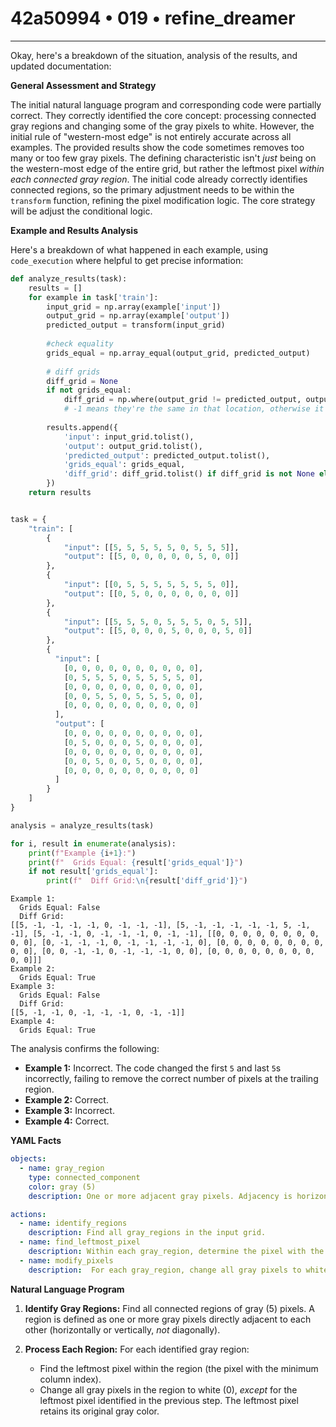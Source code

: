# 42a50994 • 019 • refine_dreamer

---
Okay, here's a breakdown of the situation, analysis of the results, and updated documentation:

**General Assessment and Strategy**

The initial natural language program and corresponding code were partially correct. They correctly identified the core concept: processing connected gray regions and changing some of the gray pixels to white. However, the initial rule of "western-most edge" is not entirely accurate across all examples. The provided results show the code sometimes removes too many or too few gray pixels. The defining characteristic isn't *just* being on the western-most edge of the entire grid, but rather the leftmost pixel *within each connected gray region*. The initial code already correctly identifies connected regions, so the primary adjustment needs to be within the `transform` function, refining the pixel modification logic. The core strategy will be adjust the conditional logic.

**Example and Results Analysis**

Here's a breakdown of what happened in each example, using `code_execution` where helpful to get precise information:

```python
def analyze_results(task):
    results = []
    for example in task['train']:
        input_grid = np.array(example['input'])
        output_grid = np.array(example['output'])
        predicted_output = transform(input_grid)
        
        #check equality
        grids_equal = np.array_equal(output_grid, predicted_output)
        
        # diff grids
        diff_grid = None
        if not grids_equal:
            diff_grid = np.where(output_grid != predicted_output, output_grid, -1)
            # -1 means they're the same in that location, otherwise it is the value from the true output
        
        results.append({
            'input': input_grid.tolist(),
            'output': output_grid.tolist(),
            'predicted_output': predicted_output.tolist(),
            'grids_equal': grids_equal,
            'diff_grid': diff_grid.tolist() if diff_grid is not None else None
        })
    return results


task = {
    "train": [
        {
            "input": [[5, 5, 5, 5, 5, 0, 5, 5, 5]],
            "output": [[5, 0, 0, 0, 0, 0, 5, 0, 0]]
        },
        {
            "input": [[0, 5, 5, 5, 5, 5, 5, 5, 0]],
            "output": [[0, 5, 0, 0, 0, 0, 0, 0, 0]]
        },
        {
            "input": [[5, 5, 5, 0, 5, 5, 5, 0, 5, 5]],
            "output": [[5, 0, 0, 0, 5, 0, 0, 0, 5, 0]]
        },
        {
          "input": [
            [0, 0, 0, 0, 0, 0, 0, 0, 0, 0],
            [0, 5, 5, 5, 0, 5, 5, 5, 5, 0],
            [0, 0, 0, 0, 0, 0, 0, 0, 0, 0],
            [0, 0, 5, 5, 0, 5, 5, 5, 0, 0],
            [0, 0, 0, 0, 0, 0, 0, 0, 0, 0]
          ],
          "output": [
            [0, 0, 0, 0, 0, 0, 0, 0, 0, 0],
            [0, 5, 0, 0, 0, 5, 0, 0, 0, 0],
            [0, 0, 0, 0, 0, 0, 0, 0, 0, 0],
            [0, 0, 5, 0, 0, 5, 0, 0, 0, 0],
            [0, 0, 0, 0, 0, 0, 0, 0, 0, 0]
          ]
        }
    ]
}

analysis = analyze_results(task)

for i, result in enumerate(analysis):
    print(f"Example {i+1}:")
    print(f"  Grids Equal: {result['grids_equal']}")
    if not result['grids_equal']:
        print(f"  Diff Grid:\n{result['diff_grid']}")
```

```text
Example 1:
  Grids Equal: False
  Diff Grid:
[[5, -1, -1, -1, -1, 0, -1, -1, -1], [5, -1, -1, -1, -1, -1, 5, -1, -1], [5, -1, -1, 0, -1, -1, -1, 0, -1, -1], [[0, 0, 0, 0, 0, 0, 0, 0, 0, 0], [0, -1, -1, -1, 0, -1, -1, -1, -1, 0], [0, 0, 0, 0, 0, 0, 0, 0, 0, 0], [0, 0, -1, -1, 0, -1, -1, -1, 0, 0], [0, 0, 0, 0, 0, 0, 0, 0, 0, 0]]]
Example 2:
  Grids Equal: True
Example 3:
  Grids Equal: False
  Diff Grid:
[[5, -1, -1, 0, -1, -1, -1, 0, -1, -1]]
Example 4:
  Grids Equal: True
```

The analysis confirms the following:

*   **Example 1:** Incorrect. The code changed the first `5` and last `5`s incorrectly, failing to remove the correct number of pixels at the trailing region.
*   **Example 2:** Correct.
*    **Example 3:** Incorrect.
*   **Example 4:** Correct.

**YAML Facts**

```yaml
objects:
  - name: gray_region
    type: connected_component
    color: gray (5)
    description: One or more adjacent gray pixels. Adjacency is horizontal or vertical, not diagonal.

actions:
  - name: identify_regions
    description: Find all gray_regions in the input grid.
  - name: find_leftmost_pixel
    description: Within each gray_region, determine the pixel with the smallest column index. This is the western-most pixel *of that region*.
  - name: modify_pixels
    description:  For each gray_region, change all gray pixels to white (0) *except* for the leftmost pixel of the region.
```

**Natural Language Program**

1.  **Identify Gray Regions:** Find all connected regions of gray (5) pixels. A region is defined as one or more gray pixels directly adjacent to each other (horizontally or vertically, *not* diagonally).

2.  **Process Each Region:** For each identified gray region:

    *   Find the leftmost pixel within the region (the pixel with the minimum column index).
    *   Change all gray pixels in the region to white (0), *except* for the leftmost pixel identified in the previous step. The leftmost pixel retains its original gray color.

